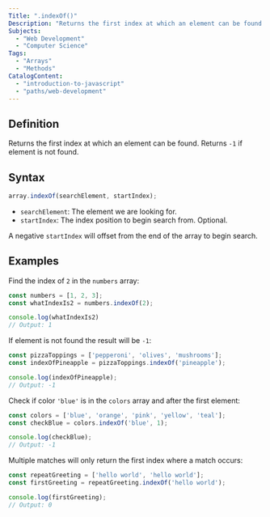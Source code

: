 ```yaml
---
Title: ".indexOf()"
Description: "Returns the first index at which an element can be found. Returns -1 if element is not found."
Subjects:
  - "Web Development"
  - "Computer Science"
Tags:
  - "Arrays"
  - "Methods"
CatalogContent:
  - "introduction-to-javascript"
  - "paths/web-development"
---
```


## Definition

Returns the first index at which an element can be found. Returns `-1` if element is not found.

## Syntax

```js
array.indexOf(searchElement, startIndex);
```

- `searchElement`: The element we are looking for.
- `startIndex`: The index position to begin search from. Optional.
 
A negative `startIndex` will offset from the end of the array to begin search. 

## Examples

Find the index of `2` in the `numbers` array:

```js
const numbers = [1, 2, 3];
const whatIndexIs2 = numbers.indexOf(2);

console.log(whatIndexIs2)
// Output: 1
```

If element is not found the result will be `-1`:
```js
const pizzaToppings = ['pepperoni', 'olives', 'mushrooms'];
const indexOfPineapple = pizzaToppings.indexOf('pineapple');

console.log(indexOfPineapple);
// Output: -1
```

Check if color `'blue'` is in the `colors` array and after the first element:
```js
const colors = ['blue', 'orange', 'pink', 'yellow', 'teal'];
const checkBlue = colors.indexOf('blue', 1);

console.log(checkBlue);
// Output: -1
```

Multiple matches will only return the first index where a match occurs:
```js
const repeatGreeting = ['hello world', 'hello world'];
const firstGreeting = repeatGreeting.indexOf('hello world');

console.log(firstGreeting);
// Output: 0
```

